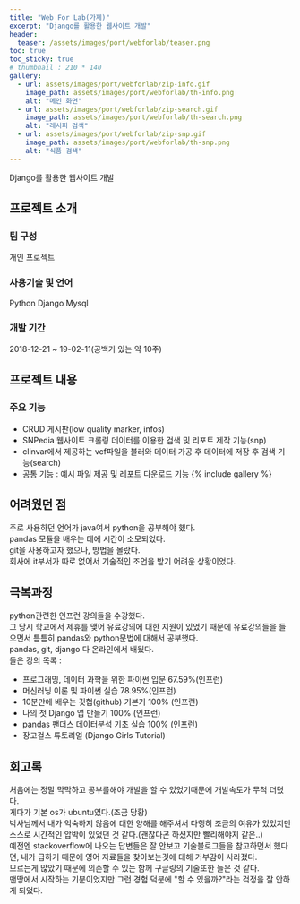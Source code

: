 ```yaml
---
title: "Web For Lab(가제)"
excerpt: "Django를 활용한 웹사이트 개발"
header:
  teaser: /assets/images/port/webforlab/teaser.png
toc: true
toc_sticky: true
# thumbnail : 210 * 140
gallery:
  - url: assets/images/port/webforlab/zip-info.gif
    image_path: assets/images/port/webforlab/th-info.png
    alt: "메인 화면"
  - url: assets/images/port/webforlab/zip-search.gif
    image_path: assets/images/port/webforlab/th-search.png
    alt: "레시피 검색"
  - url: assets/images/port/webforlab/zip-snp.gif
    image_path: assets/images/port/webforlab/th-snp.png
    alt: "식품 검색"
---
```

Django를 활용한 웹사이트 개발
## 프로젝트 소개  
### 팀 구성  
 개인 프로젝트
### 사용기술 및 언어    
 Python
 Django
 Mysql
### 개발 기간  
2018-12-21 ~ 19-02-11(공백기 있는 약 10주)


## 프로젝트 내용
### 주요 기능
 - CRUD 게시판(low quality marker, infos)
 - SNPedia 웹사이트 크롤링 데이터를 이용한 검색 및 리포트 제작 기능(snp)
 - clinvar에서 제공하는 vcf파일을 불러와 데이터 가공 후 데이터에 저장 후 검색 기능(search)
 - 공통 기능 : 예시 파일 제공 및 레포트 다운로드 기능
{% include gallery %}

## 어려웠던 점  
주로 사용하던 언어가 java여서 python을 공부해야 했다.  
pandas 모듈을 배우는 데에 시간이 소모되었다.  
git을 사용하고자 했으나, 방법을 몰랐다.  
회사에 it부서가 따로 없어서 기술적인 조언을 받기 어려운 상황이었다.

## 극복과정
python관련한 인프런 강의들을 수강했다.  
그 당시 학교에서 제휴를 맺어 유료강의에 대한 지원이 있었기 때문에
유료강의들을 들으면서 틈틈히 pandas와 python문법에 대해서 공부했다.  
pandas, git, django 다 온라인에서 배웠다.    
들은 강의 목록 : 
* 프로그래밍, 데이터 과학을 위한 파이썬 입문 67.59%(인프런)  
* 머신러닝 이론 및 파이썬 실습 78.95%(인프런)  
* 10분만에 배우는 깃헙(github) 기본기 100% (인프런)  
* 나의 첫 Django 앱 만들기 100% (인프런)  
* pandas 팬더스 데이터분석 기초 실습 100% (인프런)  
* 장고걸스 튜토리얼 (Django Girls Tutorial)  

## 회고록
처음에는 정말 막막하고 공부를해야 개발을 할 수 있었기때문에 개발속도가 무척 더뎠다.  
게다가 기본 os가 ubuntu였다.(조금 당황)    
박사님께서 내가 익숙하지 않음에 대한 양해를 해주셔서 다행히 조금의 여유가 있었지만 스스로 시간적인 압박이 있었던 것 같다.(괜찮다곤 하셨지만 빨리해야지 같은..)  
예전엔 stackoverflow에 나오는 답변들은 잘 안보고 기술블로그들을 참고하면서 했다면, 내가 급하기 때문에 영어 자료들을 찾아보는것에 대해 거부감이 사라졌다.  
모르는게 많았기 때문에 의존할 수 있는 함께 구글링의 기술또한 늘은 것 같다.  
맨땅에서 시작하는 기분이었지만 그런 경험 덕분에 "할 수 있을까?"라는 걱정을 잘 안하게 되었다.  